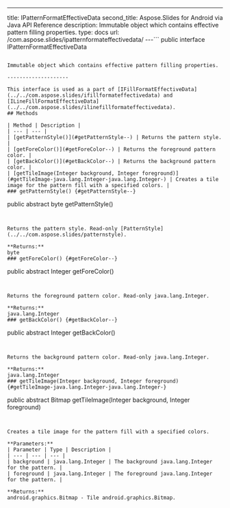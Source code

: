 ---
title: IPatternFormatEffectiveData
second_title: Aspose.Slides for Android via Java API Reference
description: Immutable object which contains effective pattern filling properties.
type: docs
url: /com.aspose.slides/ipatternformateffectivedata/
---```
public interface IPatternFormatEffectiveData
```

Immutable object which contains effective pattern filling properties.

--------------------

This interface is used as a part of [IFillFormatEffectiveData](../../com.aspose.slides/ifillformateffectivedata) and [ILineFillFormatEffectiveData](../../com.aspose.slides/ilinefillformateffectivedata).
## Methods

| Method | Description |
| --- | --- |
| [getPatternStyle()](#getPatternStyle--) | Returns the pattern style. |
| [getForeColor()](#getForeColor--) | Returns the foreground pattern color. |
| [getBackColor()](#getBackColor--) | Returns the background pattern color. |
| [getTileImage(Integer background, Integer foreground)](#getTileImage-java.lang.Integer-java.lang.Integer-) | Creates a tile image for the pattern fill with a specified colors. |
### getPatternStyle() {#getPatternStyle--}
```
public abstract byte getPatternStyle()
```


Returns the pattern style. Read-only [PatternStyle](../../com.aspose.slides/patternstyle).

**Returns:**
byte
### getForeColor() {#getForeColor--}
```
public abstract Integer getForeColor()
```


Returns the foreground pattern color. Read-only java.lang.Integer.

**Returns:**
java.lang.Integer
### getBackColor() {#getBackColor--}
```
public abstract Integer getBackColor()
```


Returns the background pattern color. Read-only java.lang.Integer.

**Returns:**
java.lang.Integer
### getTileImage(Integer background, Integer foreground) {#getTileImage-java.lang.Integer-java.lang.Integer-}
```
public abstract Bitmap getTileImage(Integer background, Integer foreground)
```


Creates a tile image for the pattern fill with a specified colors.

**Parameters:**
| Parameter | Type | Description |
| --- | --- | --- |
| background | java.lang.Integer | The background java.lang.Integer for the pattern. |
| foreground | java.lang.Integer | The foreground java.lang.Integer for the pattern. |

**Returns:**
android.graphics.Bitmap - Tile android.graphics.Bitmap.
